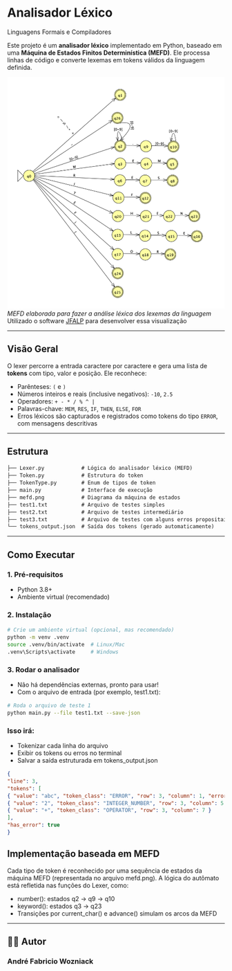# Analisador Léxico  
Linguagens Formais e Compiladores

Este projeto é um **analisador léxico** implementado em Python, baseado em uma **Máquina de Estados Finitos Determinística (MEFD)**. Ele processa linhas de código e converte lexemas em tokens válidos da linguagem definida.

![MEFD](./mefd.png)
*MEFD elaborada para fazer a análise léxica dos lexemas da linguagem*  
Utilizado o software [JFALP](https://www.jflap.org/) para desenvolver essa visualização

---

## Visão Geral

O lexer percorre a entrada caractere por caractere e gera uma lista de **tokens** com tipo, valor e posição. Ele reconhece:

- Parênteses: `(` e `)`
- Números inteiros e reais (inclusive negativos): `-10`, `2.5`
- Operadores: `+ - * / % ^ |`
- Palavras-chave: `MEM`, `RES`, `IF`, `THEN`, `ELSE`, `FOR`
- Erros léxicos são capturados e registrados como tokens do tipo `ERROR`, com mensagens descritivas

---

## Estrutura

```markdown
├── Lexer.py            # Lógica do analisador léxico (MEFD)
├── Token.py            # Estrutura do token
├── TokenType.py        # Enum de tipos de token
├── main.py             # Interface de execução
├── mefd.png            # Diagrama da máquina de estados
├── test1.txt           # Arquivo de testes simples
├── test2.txt           # Arquivo de testes intermediário
├── test3.txt           # Arquivo de testes com alguns erros propositais
└── tokens_output.json  # Saída dos tokens (gerado automaticamente)
```
---

## Como Executar

### 1. Pré-requisitos

- Python 3.8+
- Ambiente virtual (recomendado)

### 2. Instalação

```bash
# Crie um ambiente virtual (opcional, mas recomendado)
python -m venv .venv
source .venv/bin/activate  # Linux/Mac
.venv\Scripts\activate     # Windows


```
### 3. Rodar o analisador

- Não há dependências externas, pronto para usar!
- Com o arquivo de entrada (por exemplo, test1.txt): 

```bash
# Roda o arquivo de teste 1
python main.py --file test1.txt --save-json
```

### Isso irá:
-	Tokenizar cada linha do arquivo
-	Exibir os tokens ou erros no terminal
-	Salvar a saída estruturada em tokens_output.json

```json
{
"line": 3,
"tokens": [
{ "value": "abc", "token_class": "ERROR", "row": 3, "column": 1, "error_message": "Unrecognized keyword 'ABC'" },
{ "value": "2", "token_class": "INTEGER_NUMBER", "row": 3, "column": 5 },
{ "value": "+", "token_class": "OPERATOR", "row": 3, "column": 7 }
],
"has_error": true
}
```

## Implementação baseada em MEFD

Cada tipo de token é reconhecido por uma sequência de estados da máquina MEFD (representada no arquivo mefd.png). A lógica do autômato está refletida nas funções do Lexer, como:
-	number(): estados q2 → q9 → q10
-	keyword(): estados q3 → q23
-	Transições por current_char() e advance() simulam os arcos da MEFD

---

## 👨‍💻 Autor

### André Fabricio Wozniack
